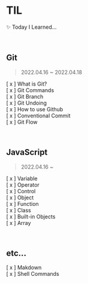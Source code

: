 # TIL

✨ Today I Learned...

<br/>

## Git

> 2022.04.16 ~ 2022.04.18

[ x ] What is Git?  
[ x ] Git Commands  
[ x ] Git Branch  
[ x ] Git Undoing  
[ x ] How to use Github  
[ x ] Conventional Commit  
[ x ] Git Flow

<br/>

## JavaScript

> 2022.04.16 ~

[ x ] Variable  
[ x ] Operator  
[ x ] Control  
[ x ] Object  
[ x ] Function  
[ x ] Class  
[ x ] Built-in Objects  
[ x ] Array

<br/>

## etc...

[ x ] Makdown  
[ x ] Shell Commands
